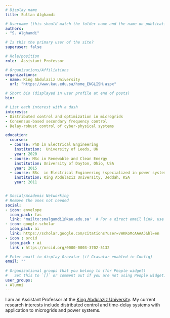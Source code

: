```yaml
---
# Display name
title: Sultan Alghamdi

# Username (this should match the folder name and the name on publications)
authors:
- "S. Alghamdi"

# Is this the primary user of the site?
superuser: false

# Role/position
role:  Assistant Professor

# Organizations/Affiliations
organizations:
- name: King Abdulaziz University
  url: "https://www.kau.edu.sa/home_ENGLISH.aspx"

# Short bio (displayed in user profile at end of posts)
bio: 

# List each interest with a dash
interests:
- Distributed control and optimization in microgrids
- Consensus-based secondary frequency control 
- Delay-robust control of cyber-physical systems

education:
  courses:
  - course: PhD in Electrical Engineering 
    institution:  University of Leeds, UK
    year: 2020
  - course: MSc in Renewable and Clean Energy 
    institution: University of Dayton, Ohio, USA
    year: 2015
  - course: BSc  in Electrical Engineering (specialized in power system and machines)
    institution: King Abdulaziz University, Jeddah, KSA
    year: 2011


# Social/Academic Networking
# Remove the ones not needed
social:
- icon: envelope
  icon_pack: fas
  link: 'mailto:smalgamdi1@kau.edu.sa'  # For a direct email link, use "mailto:test@example.org".
- icon: google-scholar
  icon_pack: ai
  link: https://scholar.google.com/citations?user=vWKKoMcAAAAJ&hl=en
- icon : orcid
  icon_pack : ai
  link : https://orcid.org/0000-0003-3702-5132

# Enter email to display Gravatar (if Gravatar enabled in Config)
email: ""
  
# Organizational groups that you belong to (for People widget)
#   Set this to `[]` or comment out if you are not using People widget.
user_groups:
- Alumni
---
```


I am an Assistant Professor at the [King Abdulaziz University](https://www.kau.edu.sa/home_ENGLISH.aspx). My current research interests include distributed control and time-delay systems with application to microgrids and power systems.


